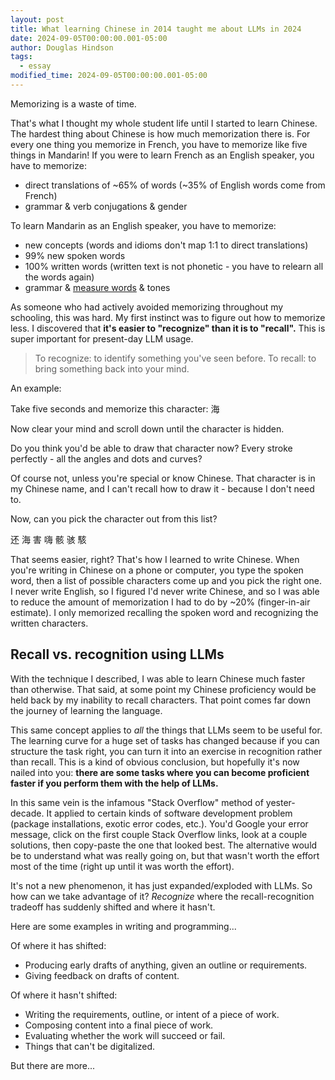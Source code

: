 ```yaml
---
layout: post
title: What learning Chinese in 2014 taught me about LLMs in 2024
date: 2024-09-05T00:00:00.001-05:00
author: Douglas Hindson
tags:
  - essay
modified_time: 2024-09-05T00:00:00.001-05:00
---
```

Memorizing is a waste of time.

That's what I thought my whole student life until I started to learn Chinese. The hardest thing about Chinese is how much memorization there is. For every one thing you memorize in French, you have to memorize like five things in Mandarin! If you were to learn French as an English speaker, you have to memorize:

- direct translations of ~65% of words (~35% of English words come from French)
- grammar & verb conjugations & gender

To learn Mandarin as an English speaker, you have to memorize:

- new concepts (words and idioms don't map 1:1 to direct translations)
- 99% new spoken words
- 100% written words (written text is not phonetic - you have to relearn all the words again)
- grammar & [measure words](https://en.wikipedia.org/wiki/Chinese_classifier) & tones

As someone who had actively avoided memorizing throughout my schooling, this was hard. My first instinct was to figure out how to memorize less. I discovered that **it's easier to "recognize" than it is to "recall".** This is super important for present-day LLM usage.

> To recognize: to identify something you've seen before.
> To recall: to bring something back into your mind.

An example:

Take five seconds and memorize this character: 海

Now clear your mind and scroll down until the character is hidden.










Do you think you'd be able to draw that character now? Every stroke perfectly - all the angles and dots and curves?

Of course not, unless you're special or know Chinese. That character is in my Chinese name, and I can't recall how to draw it - because I don't need to.

Now, can you pick the character out from this list?

还 海 害 嗨 骸 骇 駭

That seems easier, right? That's how I learned to write Chinese. When you're writing in Chinese on a phone or computer, you type the spoken word, then a list of possible characters come up and you pick the right one. I never write English, so I figured I'd never write Chinese, and so I was able to reduce the amount of memorization I had to do by ~20% (finger-in-air estimate). I only memorized recalling the spoken word and recognizing the written characters.

## Recall vs. recognition using LLMs

With the technique I described, I was able to learn Chinese much faster than otherwise. That said, at some point my Chinese proficiency would be held back by my inability to recall characters. That point comes far down the journey of learning the language.

This same concept applies to *all* the things that LLMs seem to be useful for. The learning curve for a huge set of tasks has changed because if you can structure the task right, you can turn it into an exercise in recognition rather than recall. This is a kind of obvious conclusion, but hopefully it's now nailed into you: **there are some tasks where you can become proficient faster if you perform them with the help of LLMs.**

In this same vein is the infamous "Stack Overflow" method of yester-decade. It applied to certain kinds of software development problem (package installations, exotic error codes, etc.). You'd Google your error message, click on the first couple Stack Overflow links, look at a couple solutions, then copy-paste the one that looked best. The alternative would be to understand what was really going on, but that wasn't worth the effort most of the time (right up until it was worth the effort).

It's not a new phenomenon, it has just expanded/exploded with LLMs. So how can we take advantage of it? *Recognize* where the recall-recognition tradeoff has suddenly shifted and where it hasn't.

Here are some examples in writing and programming...

Of where it has shifted:
- Producing early drafts of anything, given an outline or requirements.
- Giving feedback on drafts of content.

Of where it hasn't shifted:
- Writing the requirements, outline, or intent of a piece of work.
- Composing content into a final piece of work.
- Evaluating whether the work will succeed or fail.
- Things that can't be digitalized.

But there are more...